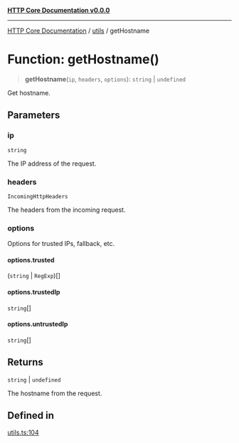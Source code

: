 [**HTTP Core Documentation v0.0.0**](../../README.md)

***

[HTTP Core Documentation](../../modules.md) / [utils](../README.md) / getHostname

# Function: getHostname()

> **getHostname**(`ip`, `headers`, `options`): `string` \| `undefined`

Get hostname.

## Parameters

### ip

`string`

The IP address of the request.

### headers

`IncomingHttpHeaders`

The headers from the incoming request.

### options

Options for trusted IPs, fallback, etc.

#### options.trusted

(`string` \| `RegExp`)[]

#### options.trustedIp

`string`[]

#### options.untrustedIp

`string`[]

## Returns

`string` \| `undefined`

The hostname from the request.

## Defined in

[utils.ts:104](https://github.com/stonemjs/http-core/blob/24dd4b3f1e59fc19fb65fa5316121fe4b68e4f41/src/utils.ts#L104)
